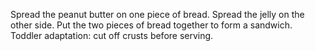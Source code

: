 Spread the peanut butter on one piece of bread.
Spread the jelly on the other side.
Put the two pieces of bread together to form a sandwich.
Toddler adaptation: cut off crusts before serving.